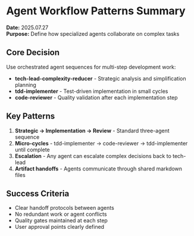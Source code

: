 # Agent Workflow Patterns Summary

**Date:** 2025.07.27  
**Purpose:** Define how specialized agents collaborate on complex tasks

## Core Decision
Use orchestrated agent sequences for multi-step development work:
- **tech-lead-complexity-reducer** - Strategic analysis and simplification planning
- **tdd-implementer** - Test-driven implementation in small cycles
- **code-reviewer** - Quality validation after each implementation step

## Key Patterns
1. **Strategic → Implementation → Review** - Standard three-agent sequence
2. **Micro-cycles** - tdd-implementer → code-reviewer → tdd-implementer until complete
3. **Escalation** - Any agent can escalate complex decisions back to tech-lead
4. **Artifact handoffs** - Agents communicate through shared markdown files

## Success Criteria
- Clear handoff protocols between agents
- No redundant work or agent conflicts
- Quality gates maintained at each step
- User approval points clearly defined